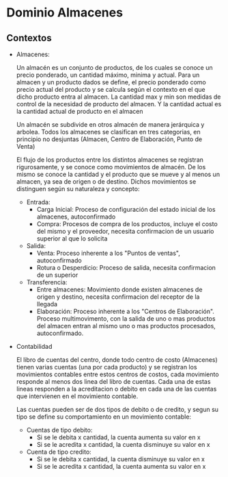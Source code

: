 # Dominio Almacenes

## Contextos

- Almacenes:

  Un almacén es un conjunto de productos, de los cuales se conoce un precio ponderado, un cantidad máximo, minima y actual. Para un almacen y un producto dados se define, el precio ponderado como precio actual del producto y se calcula según el contexto en el que dicho producto entra al almacen. La cantidad max y min son medidas de control de la necesidad de producto del almacen. Y la cantidad actual es la cantidad actual de producto en el almacen

  Un almacén se subdivide en otros almacén de manera jerárquica y arbolea.
  Todos los almacenes se clasifican en tres categorias, en principio no desjuntas (Almacen, Centro de Elaboración, Punto de Venta)

  El flujo de los productos entre los distintos almacenes se registran rigurosamente, y se conoce como movimientos de almacén. De los mismo se conoce la cantidad y el producto que se mueve y al menos un almacen, ya sea de origen o de destino. Dichos movimientos se distinguen según su naturaleza y concepto:

  - Entrada:
    - Carga Inicial: Proceso de configuración del estado inicial de los almacenes, autoconfirmado
    - Compra: Procesos de compra de los productos, incluye el costo del mismo y el proveedor, necesita confirmacion de un usuario superior al que lo solicita
  - Salida:
    - Venta: Proceso inherente a los "Puntos de ventas", autoconfirmado
    - Rotura o Desperdicio: Proceso de salida, necesita confirmacion de un superior
  - Transferencia:
    - Entre almacenes: Movimiento donde existen almacenes de origen y destino, necesita confirmacion del receptor de la llegada
    - Elaboración: Proceso inherente a los "Centros de Elaboración". Proceso multimovimento, con la salida de uno o mas productos del almacen entran al mismo uno o mas productos procesados, autoconfirmado.

- Contabilidad

  El libro de cuentas del centro, donde todo centro de costo (Almacenes) tienen varias cuentas (una por cada producto) y se registran los movimientos contables entre estos centros de costos, cada movimiento responde al menos dos linea del libro de cuentas. Cada una de estas lineas responden a la acreditacion o debito en cada una de las cuentas que intervienen en el movimiento contable.

  Las cuentas pueden ser de dos tipos de debito o de credito, y segun su tipo se define su comportamiento en un movimiento contable:

  - Cuentas de tipo debito:
    - Si se le debita x cantidad, la cuenta aumenta su valor en x
    - Si se le acredita x cantidad, la cuenta disminuye su valor en x
  - Cuenta de tipo credito:
    - Si se le debita x cantidad, la cuenta disminuye su valor en x
    - Si se le acredita x cantidad, la cuenta aumenta su valor en x
